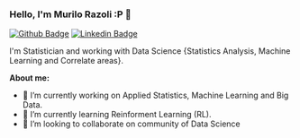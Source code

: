 ### Hello, I'm Murilo Razoli :P 👋

[![Github Badge](https://img.shields.io/badge/-Github-000?style=flat-square&logo=Github&logoColor=white&link=https://github.com/Razoli)](https://github.com/Razoli)
[![Linkedin Badge](https://img.shields.io/badge/-LinkedIn-blue?style=flat-square&logo=Linkedin&logoColor=white&link=https://https://www.linkedin.com/in/murilorazoli)](https://www.linkedin.com/in/murilorazoli/)

I'm Statistician and working with Data Science {Statistics Analysis, Machine Learning and Correlate areas}. 

**About me:**

- 🔭 I’m currently working on Applied Statistics, Machine Learning and Big Data.
- 🌱 I’m currently learning Reinforment Learning (RL).
- 👯 I’m looking to collaborate on community of Data Science
